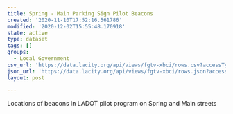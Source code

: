 ```yaml
---
title: Spring - Main Parking Sign Pilot Beacons
created: '2020-11-10T17:52:16.561786'
modified: '2020-12-02T15:55:48.170918'
state: active
type: dataset
tags: []
groups:
  - Local Government
csv_url: 'https://data.lacity.org/api/views/fgtv-xbci/rows.csv?accessType=DOWNLOAD'
json_url: 'https://data.lacity.org/api/views/fgtv-xbci/rows.json?accessType=DOWNLOAD'
layout: post

---
```

Locations of beacons in LADOT pilot program on Spring and Main streets
